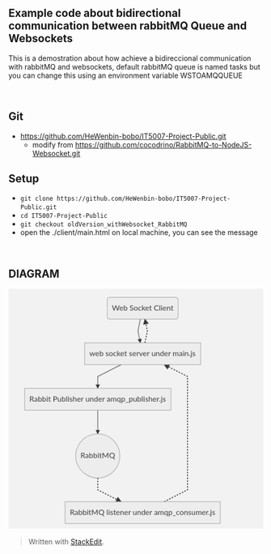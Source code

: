 ## Example code about bidirectional communication between rabbitMQ Queue and Websockets

This is a demostration about how achieve a bidireccional communication with rabbitMQ and websockets,
default rabbitMQ queue is named tasks but you can change this using an environment variable WSTOAMQQUEUE

<br>

## Git
* https://github.com/HeWenbin-bobo/IT5007-Project-Public.git
    * modify from https://github.com/cocodrino/RabbitMQ-to-NodeJS-Websocket.git

## Setup
* ```git clone https://github.com/HeWenbin-bobo/IT5007-Project-Public.git```
* ```cd IT5007-Project-Public```
* ```git checkout oldVersion_withWebsocket_RabbitMQ```
* open the ./client/main.html on local machine, you can see the message

<br>

## DIAGRAM

![enter image description here](https://github.com/HeWenbin-bobo/IT5007-Project-Public/blob/oldVersion_withWebsocket_RabbitMQ/images/graph.png?raw=true)

> Written with [StackEdit](https://stackedit.io/).
